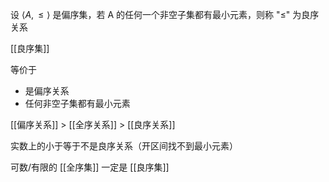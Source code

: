 ---
---

设 $\langle A ,\leq \rangle$ 是偏序集，若 A 的任何一个非空子集都有最小元素，则称 "$\leq$" 为良序关系

[[良序集]]

等价于
- 是偏序关系
- 任何非空子集都有最小元素

[[偏序关系]] > [[全序关系]] > [[良序关系]]

实数上的小于等于不是良序关系（开区间找不到最小元素）

可数/有限的 [[全序集]] 一定是 [[良序集]]
